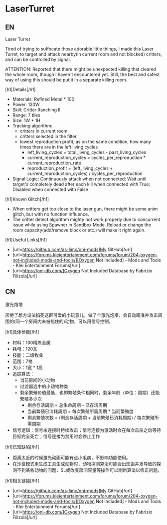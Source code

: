 # LaserTurret

## EN

Laser Turret

Tired of trying to suffocate those adorable little things, I made this Laser Turret, to target and attack nearby(in
current room and not blocked) critters, and can be controlled by signal.

ATTENTION: Reported that there might be unexpected killing that cleared the whole room, though I haven't encountered
yet. Still, the best and safest way of using this should be put it in a separate killing room.

[h1]Details[/h1]

* Materials: Refined Metal * 100
* Power: 120W
* Skill: Critter Ranching II
* Range: 7 tiles
* Size: 1W * 1H
* Tracking algorithm: 
    * critters in current room
    * critters selected in the filter
    * lowest reproduction profit, as on the same condition, how many times there are in the left living cycles
        * left_living_cycles = total_living_cycles - past_living_cycles
        * current_reproduction_cycles = cycles_per_reproduction * current_reproduction_rate
        * reproduction_profit = (left_living_cycles + current_reproduction_cycles) / cycles_per_reproduction
* Signal Logic: Continuously attack when not connected; Wait until target's completely dead after each kill when
  connected with True; Disabled when connected with False

[h1]Known Glitch[/h1]

* When critters get too close to the laser gun, there might be some anim glitch, but with no function influence.
* The critter detect algorithm mighty not work properly due to concurrent issue while using Spawner in Sandbox Mode.
  Reload or change the room capacity(add/remove block or etc.) will make it right again.

[h1]Useful Links[/h1]

* [url=https://github.com/as-limc/oni-mods]My GitHub[/url]
* [url=https://forums.kleientertainment.com/forums/forum/204-oxygen-not-included-mods-and-tools/][Oxygen Not Included] -
  Mods and Tools - Klei Entertainment Forums[/url]
* [url=https://oni-db.com/]Oxygen Not Included Database by Fabrizio Filizola[/url]

## CN

激光炮塔

厌倦了想方设法掐死这群可爱的小玩意儿，做了个激光炮塔，会自动瞄准并攻击周围的(同一个房间内未被挡住的)动物，可以用信号控制。

[h1]具体参数[/h1]

* 材料：100精炼金属
* 耗电：120瓦
* 技能：二级牧业
* 范围：7格
* 大小：1宽 * 1高
* 追踪算法：
    * 当前房间的小动物
    * 过滤器选中的小动物种类
    * 剩余繁殖价值最低，也即繁殖条件相同时，剩余年龄（单位：周期）还能繁殖多少次
        * 剩余存活周期 = 总生命周期 - 已存活周期
        * 当前繁殖已消耗周期 = 每次繁殖所需周期 * 当前繁殖度
        * 剩余繁殖次数 = (剩余存活周期 + 当前繁殖已消耗周期) / 每次繁殖所需周期
* 信号逻辑：信号未连接时持续攻击；信号连接为激活时会在每次击杀之后等待目标完全死亡；信号连接为禁用时会停止工作

[h1]已知缺陷[/h1]

* 距离太近的时候激光动画可能有点小毛病，不影响功能使用。
* 在沙盒模式用生成工具生成动物时，动物探测算法可能会出现由并发导致的探测不到某些动物的问题，SL或改变房间容量等操作可以刷新算法以修正问题。

[h1]相关链接[/h1]

* [url=https://github.com/as-limc/oni-mods]My GitHub[/url]
* [url=https://forums.kleientertainment.com/forums/forum/204-oxygen-not-included-mods-and-tools/][Oxygen Not Included] -
  Mods and Tools - Klei Entertainment Forums[/url]
* [url=https://oni-db.com/]Oxygen Not Included Database by Fabrizio Filizola[/url]